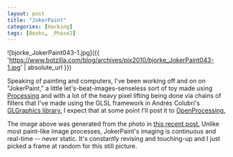 ```yaml
---
layout: post
title: "JokerPaint"
categories: [Hacking]
tags: [Books, _Phase2]
---
```



![bjorke_JokerPaint043-1.jpg]({{ 'https://www.botzilla.com/blog/archives/pix2010/bjorke_JokerPaint043-1.jpg' | absolute_url }})


Speaking of painting and computers, I've been working off and on on "JokerPaint," a little let's-beat-images-senseless sort of toy made using <a href="http://www.processing.org">Processing</a> and with a lot of the heavy pixel lifting being done via chains of filters that I've made using the GLSL framework in Andr&eacute;s Colubri's <a href="http://codeanticode.wordpress.com/2010/08/22/glgraphics-0-9-4/">GLGraphics library.</a> I expect that at some point I'll post it to <a href="http://www.openprocessing.org/">OpenProcessing.</a>

The image above was generated from the photo in <a href="{{ site.baseurl }}{% post_url 2010-10-10-Parallel-Developments %}">this recent post.</a> Unlike most paint-like image processes, JokerPaint's imaging is continuous and real-time -- never static. It's constantly revising and touching-up and I just picked a frame at random for this still picture.


